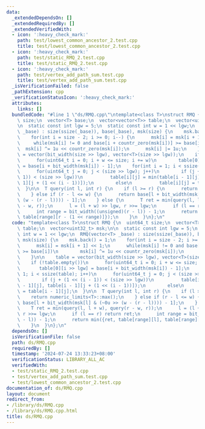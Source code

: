 ```yaml
---
data:
  _extendedDependsOn: []
  _extendedRequiredBy: []
  _extendedVerifiedWith:
  - icon: ':heavy_check_mark:'
    path: test/lowest_common_ancestor_2.test.cpp
    title: test/lowest_common_ancestor_2.test.cpp
  - icon: ':heavy_check_mark:'
    path: test/static_RMQ_2.test.cpp
    title: test/static_RMQ_2.test.cpp
  - icon: ':heavy_check_mark:'
    path: test/vertex_add_path_sum.test.cpp
    title: test/vertex_add_path_sum.test.cpp
  _isVerificationFailed: false
  _pathExtension: cpp
  _verificationStatusIcon: ':heavy_check_mark:'
  attributes:
    links: []
  bundledCode: "#line 1 \"ds/RMQ.cpp\"\ntemplate<class T>\nstruct RMQ {\n  uint64_t\
    \ size;\n  vector<T> base;\n  vector<vector<T>> table;\n  vector<uint32_t> msk;\n\
    \n  static const int lgw = 5;\n  static const int w = 1 << lgw;\n  RMQ(vector<T>\
    \ _base) : size(ssize(_base)), base(_base), msk(size) {\n    msk.back() = 1;\n\
    \    for(int i = size - 2; i >= 0; i--) {\n      msk[i] = msk[i + 1] << 1;\n \
    \     while(msk[i] != 0 and base[i + countr_zero(msk[i])] >= base[i])\n      \
    \  msk[i] ^= 1u << countr_zero(msk[i]);\n      msk[i] |= 1u;\n    }\n\n    table\
    \ = vector(bit_width(size >> lgw), vector<T>(size >> lgw));\n    if (!table.empty())\n\
    \      for(uint64_t i = 0; i + w <= size; i += w)\n        table[0][i >> lgw]\
    \ = base[i + bit_width(msk[i]) - 1];\n    for(int i = 1; i < ssize(table); i++)\n\
    \      for(uint64_t j = 0; j < (size >> lgw); j++)\n        if (j + (1 << (i -\
    \ 1)) < (size >> lgw))\n          table[i][j] = min(table[i - 1][j], table[i -\
    \ 1][j + (1 << (i - 1))]);\n        else\n          table[i][j] = table[i - 1][j];\n\
    \  }\n\n  T query(int l, int r) {\n    if (l >= r) {\n      return numeric_limits<T>::max();\n\
    \    } else if (r - l <= w) {\n      return base[l + bit_width(msk[l] & (~0u >>\
    \ (w - (r - l)))) - 1];\n    } else {\n      T ret = min(query(l, l + w), query(r\
    \ - w, r));\n      l = (l + w) >> lgw, r >>= lgw;\n      if (l == r) return ret;\n\
    \      int range = bit_width((unsigned)(r - l)) - 1;\n      return min({ret, table[range][l],\
    \ table[range][r - (1 << range)]});\n    }\n  }\n};\n"
  code: "template<class T>\nstruct RMQ {\n  uint64_t size;\n  vector<T> base;\n  vector<vector<T>>\
    \ table;\n  vector<uint32_t> msk;\n\n  static const int lgw = 5;\n  static const\
    \ int w = 1 << lgw;\n  RMQ(vector<T> _base) : size(ssize(_base)), base(_base),\
    \ msk(size) {\n    msk.back() = 1;\n    for(int i = size - 2; i >= 0; i--) {\n\
    \      msk[i] = msk[i + 1] << 1;\n      while(msk[i] != 0 and base[i + countr_zero(msk[i])]\
    \ >= base[i])\n        msk[i] ^= 1u << countr_zero(msk[i]);\n      msk[i] |= 1u;\n\
    \    }\n\n    table = vector(bit_width(size >> lgw), vector<T>(size >> lgw));\n\
    \    if (!table.empty())\n      for(uint64_t i = 0; i + w <= size; i += w)\n \
    \       table[0][i >> lgw] = base[i + bit_width(msk[i]) - 1];\n    for(int i =\
    \ 1; i < ssize(table); i++)\n      for(uint64_t j = 0; j < (size >> lgw); j++)\n\
    \        if (j + (1 << (i - 1)) < (size >> lgw))\n          table[i][j] = min(table[i\
    \ - 1][j], table[i - 1][j + (1 << (i - 1))]);\n        else\n          table[i][j]\
    \ = table[i - 1][j];\n  }\n\n  T query(int l, int r) {\n    if (l >= r) {\n  \
    \    return numeric_limits<T>::max();\n    } else if (r - l <= w) {\n      return\
    \ base[l + bit_width(msk[l] & (~0u >> (w - (r - l)))) - 1];\n    } else {\n  \
    \    T ret = min(query(l, l + w), query(r - w, r));\n      l = (l + w) >> lgw,\
    \ r >>= lgw;\n      if (l == r) return ret;\n      int range = bit_width((unsigned)(r\
    \ - l)) - 1;\n      return min({ret, table[range][l], table[range][r - (1 << range)]});\n\
    \    }\n  }\n};\n"
  dependsOn: []
  isVerificationFile: false
  path: ds/RMQ.cpp
  requiredBy: []
  timestamp: '2024-07-24 13:33:23+08:00'
  verificationStatus: LIBRARY_ALL_AC
  verifiedWith:
  - test/static_RMQ_2.test.cpp
  - test/vertex_add_path_sum.test.cpp
  - test/lowest_common_ancestor_2.test.cpp
documentation_of: ds/RMQ.cpp
layout: document
redirect_from:
- /library/ds/RMQ.cpp
- /library/ds/RMQ.cpp.html
title: ds/RMQ.cpp
---
```

